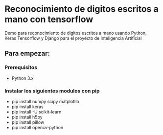 # Reconocimiento de digitos escritos a mano con tensorflow

Demo para reconocimiento de digitos escritos a mano usando Python, Keras Tensorflow y Django para el proyecto de Inteligencia Artificial

## Para empezar:

### Prerequisitos

* Python 3.x

### Instalar los siguientes modulos con pip
* pip install numpy scipy matplotlib
* pip install keras
* pip install -U scikit-learn
* pip install h5py
* pip install pillow
* pip install opencv-python



